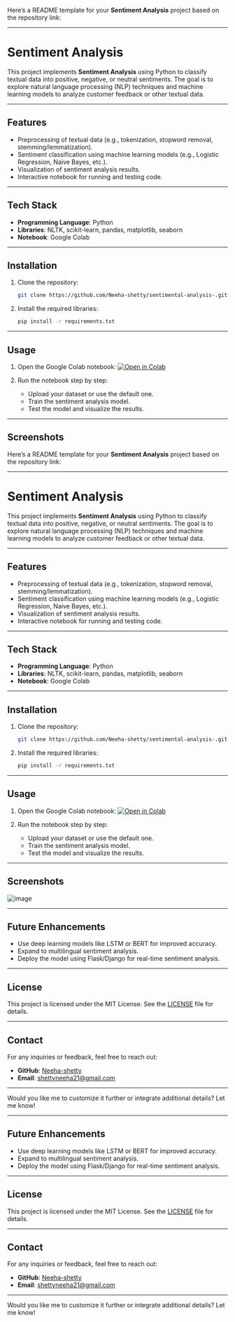 Here’s a README template for your **Sentiment Analysis** project based on the repository link:

---

# Sentiment Analysis

This project implements **Sentiment Analysis** using Python to classify textual data into positive, negative, or neutral sentiments. The goal is to explore natural language processing (NLP) techniques and machine learning models to analyze customer feedback or other textual data.

---

## Features

- Preprocessing of textual data (e.g., tokenization, stopword removal, stemming/lemmatization).
- Sentiment classification using machine learning models (e.g., Logistic Regression, Naive Bayes, etc.).
- Visualization of sentiment analysis results.
- Interactive notebook for running and testing code.

---

## Tech Stack

- **Programming Language**: Python
- **Libraries**: NLTK, scikit-learn, pandas, matplotlib, seaborn
- **Notebook**: Google Colab

---

## Installation

1. Clone the repository:
   ```bash
   git clone https://github.com/Neeha-shetty/sentimental-analysis-.git
   ```
2. Install the required libraries:
   ```bash
   pip install -r requirements.txt
   ```

---

## Usage

1. Open the Google Colab notebook:
   [![Open in Colab](https://colab.research.google.com/assets/colab-badge.svg)](https://colab.research.google.com/github/Neeha-shetty/sentimental-analysis-/blob/main/YourNotebookName.ipynb)
   
2. Run the notebook step by step:
   - Upload your dataset or use the default one.
   - Train the sentiment analysis model.
   - Test the model and visualize the results.

---

## Screenshots

Here’s a README template for your **Sentiment Analysis** project based on the repository link:

---

# Sentiment Analysis

This project implements **Sentiment Analysis** using Python to classify textual data into positive, negative, or neutral sentiments. The goal is to explore natural language processing (NLP) techniques and machine learning models to analyze customer feedback or other textual data.

---

## Features

- Preprocessing of textual data (e.g., tokenization, stopword removal, stemming/lemmatization).
- Sentiment classification using machine learning models (e.g., Logistic Regression, Naive Bayes, etc.).
- Visualization of sentiment analysis results.
- Interactive notebook for running and testing code.

---

## Tech Stack

- **Programming Language**: Python
- **Libraries**: NLTK, scikit-learn, pandas, matplotlib, seaborn
- **Notebook**: Google Colab

---

## Installation

1. Clone the repository:
   ```bash
   git clone https://github.com/Neeha-shetty/sentimental-analysis-.git
   ```
2. Install the required libraries:
   ```bash
   pip install -r requirements.txt
   ```

---

## Usage

1. Open the Google Colab notebook:
   [![Open in Colab](https://colab.research.google.com/assets/colab-badge.svg)](https://colab.research.google.com/github/Neeha-shetty/sentimental-analysis-/blob/main/YourNotebookName.ipynb)
   
2. Run the notebook step by step:
   - Upload your dataset or use the default one.
   - Train the sentiment analysis model.
   - Test the model and visualize the results.

---

## Screenshots
![image](https://github.com/user-attachments/assets/d02f0a4e-ff32-44ee-a192-4a9b35fa442d)



---

## Future Enhancements

- Use deep learning models like LSTM or BERT for improved accuracy.
- Expand to multilingual sentiment analysis.
- Deploy the model using Flask/Django for real-time sentiment analysis.

---

## License

This project is licensed under the MIT License. See the [LICENSE](LICENSE) file for details.

---

## Contact

For any inquiries or feedback, feel free to reach out:

- **GitHub**: [Neeha-shetty](https://github.com/Neeha-shetty)
- **Email**: shettyneeha21@gmail.com

---

Would you like me to customize it further or integrate additional details? Let me know!

---

## Future Enhancements

- Use deep learning models like LSTM or BERT for improved accuracy.
- Expand to multilingual sentiment analysis.
- Deploy the model using Flask/Django for real-time sentiment analysis.

---

## License

This project is licensed under the MIT License. See the [LICENSE](LICENSE) file for details.

---

## Contact

For any inquiries or feedback, feel free to reach out:

- **GitHub**: [Neeha-shetty](https://github.com/Neeha-shetty)
- **Email**: shettyneeha21@gmail.com

---

Would you like me to customize it further or integrate additional details? Let me know!
